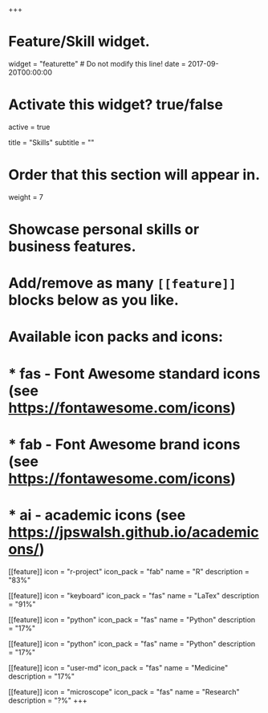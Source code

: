+++
# Feature/Skill widget.
widget = "featurette"  # Do not modify this line!
date = 2017-09-20T00:00:00

# Activate this widget? true/false
active = true

title = "Skills"
subtitle = ""

# Order that this section will appear in.
weight = 7

# Showcase personal skills or business features.
#
# Add/remove as many `[[feature]]` blocks below as you like.
#
# Available icon packs and icons:
# * fas - Font Awesome standard icons (see https://fontawesome.com/icons)
# * fab - Font Awesome brand icons (see https://fontawesome.com/icons)
# * ai - academic icons (see https://jpswalsh.github.io/academicons/)

[[feature]]
  icon = "r-project"
  icon_pack = "fab"
  name = "R"
  description = "83%"

[[feature]]
  icon = "keyboard"
  icon_pack = "fas"
  name = "LaTex"
  description = "91%"

[[feature]]
  icon = "python"
  icon_pack = "fas"
  name = "Python"
  description = "17%"

  [[feature]]
    icon = "python"
    icon_pack = "fas"
    name = "Python"
    description = "17%"

[[feature]]
  icon = "user-md"
  icon_pack = "fas"
  name = "Medicine"
  description = "17%"

[[feature]]
  icon = "microscope"
  icon_pack = "fas"
  name = "Research"
  description = "?%"
+++
